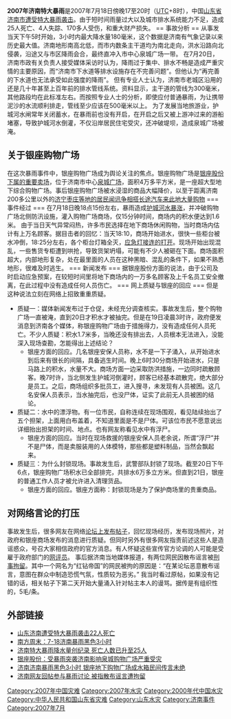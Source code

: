 **2007年济南特大暴雨**是2007年7月18日傍晚17至20时（[UTC](https://zh.wikipedia.org/wiki/UTC "wikilink")+8时），中国[山东省](https://zh.wikipedia.org/wiki/山东省 "wikilink")[济南市遭受特大暴雨袭击](https://zh.wikipedia.org/wiki/济南市 "wikilink")。由于短时间雨量过大以及城市排水系统能力不足，造成25人死亡、4人失踪、170多人受伤，和重大财产损失。
\== 事故分析 == 从事发当天下午5时开始，3小时内最大降水量180毫米，这个数据是济南有气象记录以来历史最大值。济南地形南高北低，而市内数条主干道均为南北走向，洪水沿路向北侵袭，沿途又与市区降雨会合，最终直冲入市中心泉城广场一带。
在7月20日，济南市政有关负责人接受媒体采访时认为，降雨过于集中、排水不畅是造成严重灾情的主要原因，而“济南市下水道等排水设施存在不完善问题”。但他认为“再完善的下水道也无法承受如此强度的降雨”。
但有专业人士认为，济南市老城区沿用的还是几十年甚至上百年前的排水管线系统。资料显示，主干道的管线为300毫米，其他路段均在此标准左右。而按照专业人士的分析，即使应付普通暴雨，为让携带泥沙的水流顺利排走，管线至少应该在500毫米以上。
为了发展当地旅游业，护城河水闸常年关闭蓄水，在暴雨前也没有开启，在开启之后又被上游冲过来的游船堵塞，导致护城河水倒灌，不仅沿岸居民住宅受灾，还冲破堤坝，造成泉城广场被淹。

## 关于银座购物广场

在这次暴雨事件中，银座购物广场成为舆论关注的焦点。银座购物广场是[银座股份下属的重要](https://zh.wikipedia.org/wiki/银座股份 "wikilink")[卖场](https://zh.wikipedia.org/wiki/卖场 "wikilink")，位于济南市中心[泉城广场](../Page/泉城广场.md "wikilink")，面积4万多平方米，是一座超大型地下综合购物广场。事后银座购物广场被水浸湿的商品大幅降价，以至于距离济南200多公里以外的[济宁](https://zh.wikipedia.org/wiki/济宁 "wikilink")[枣庄等地的居民闻讯争相搭](https://zh.wikipedia.org/wiki/枣庄 "wikilink")[长途汽车来此地大量购物](https://zh.wikipedia.org/wiki/长途汽车 "wikilink")
\=== 事件经过 === 在7月18日晚18点15份左右，暴雨造成[护城河水暴涨](https://zh.wikipedia.org/wiki/护城河 "wikilink")，并冲破购物广场北侧防汛设施，灌入购物广场商场，仅15分钟时间，商场内的积水便达到1.6米。
由于当日天气异常闷热，许多市民选择在地下商场休闲购物，当时商场内估计有上万名顾客。据目击者的回忆：当天18:10，商场开始进水，很快一些柜台被水冲倒，18:25分左右，各个柜台灯箱全灭，[应急灯接连的打开](https://zh.wikipedia.org/wiki/应急灯 "wikilink")。现场开始出现混乱，一些售货专柜遭到哄抢，导致货架坍塌，可能有不少人被砸在下面。商场面积超大，内部地形复杂，处在最里面的人员在这种黑暗、混乱的条件下，如果不熟悉地形，很难及时逃生。
\=== 新闻发布 === 据银座股份方面的说法，由于公司及时启动应急预案，在较短时间里将地下商场内的一万多名顾客及上千名员工安全撤离，在此过程中没有造成任何人员伤亡。
\=== 网上质疑与银座的回应 === 但是这种说法立刻在网络上招致重重质疑。

  - 质疑一：媒体新闻发布过于仓促，未经充分调查核实。事故发生后，整个购物广场一直被淹，直到20日才积水才被抽完。但是在19日凌晨3时许，政府便发消息到济南各个媒体，称银座购物广场由于措施得力，没有造成任何人员死亡。不少人质疑：积水1.7米多，当晚还没有排出去，人员根本无法进入，没能深入现场查勘，怎能得出上述结论？
      - 银座方面的回应。几名银座安保人员称，水不是一下子涌入，从开始进水到后来有很长的间隔，具备逃生时间。晚上6时30分商场开始进水，只是马路上的积水，水量不大。商场方面一边采取防洪措施，一边同时疏散顾客。晚7时许，当北侧发生护城河倒灌时，顾客已经基本疏散完，绝大部分是员工。之后，商场组织多批员工，进入搜寻，未发现有人员被困。这几名安保人员表示，当水抽完后，也没尸体，证实了此前无人员被困的结论。
  - 质疑二：水中的漂浮物。有一位市民，自称连续在现场围观，看见陆续抬出了五个担架，上面用白布盖着，不知道里面是不是尸体。可该位市民不愿意说出详细抬出担架的时间、地点。也有网友称看见水中有浮尸。
      - 银座方面的回应。当时在现场救援的银座安保人员老余说，所谓“浮尸”并不是尸体，而是卖服装用的人体模特，那些都是塑料制品，当然会飘起来。
  - 质疑三：为什么封锁现场。事故发生后，武警部队封锁了现场。截至20日下午6点，银座购物广场积水已全部排完，共排水6万多立方米。但直到21日，银座的普通工作人员才被允许进入清理货品。
      - 银座方面的回应。银座方面称：封锁现场是为了保护商场里的贵重商品。

## 对网络言论的打压

事故发生后，很多网友在网络[论坛上发布帖子](https://zh.wikipedia.org/wiki/论坛 "wikilink")，回忆现场经历，发布现场照片，对政府和银座商场发布的消息进行质疑。但同时另外有很多网友指责前述这些人是造谣惑众，号召大家相信政府的官方消息。有人怀疑这些宣传官方论调的人可能是受雇于政府部门的[网评员](https://zh.wikipedia.org/wiki/网评员 "wikilink")。
事后据济南当地媒体报道，有两位网民因散布谣言被[刑事拘留](https://zh.wikipedia.org/wiki/刑事拘留 "wikilink")。其中一个网名为“红钻帝国”的网民被拘的原因是：“在某论坛恶意散布谣言，意图在群众中制造恐慌气氛，性质较为恶劣。” 我当时看过原帖，如果没有记错的话，相关帖子下第二天开始大量涌入针对帖主本人的谩骂。据传是有组织性的，5毛/条。

## 外部链接

  - [山东济南遭受特大暴雨袭击22人死亡](http://news.sina.com.cn/c/p/2007-07-19/035712229992s.shtml)
  - [南方周末：7-18济南暴雨黑色3小时](http://news.sina.com.cn/c/2007-07-26/100013531488.shtml)
  - [济南特大暴雨降水量创纪录 死亡人数已升至25人](http://news.cctv.com/china/20070719/111830.shtml)
  - [银座股份：受暴雨突袭济南影响泉城购物广场严重受灾](https://web.archive.org/web/20150603105616/http://gg.stock.cnfol.com/070720/125,1332,3174914,00.shtml)
  - [济南济南暴雨黑色3小时 银座地下购物广场成水箱民间传言未绝](https://web.archive.org/web/20071213221502/http://www.yon888.net/Article/Class1/200707/11754.html)
  - [济南网友回帖参与暴雨讨论 被指散布谣言遭拘留](https://web.archive.org/web/20181001060557/http://news.163.com/07/0725/10/3K86A2E600011229_2.html)

[Category:2007年中国灾难](https://zh.wikipedia.org/wiki/Category:2007年中国灾难 "wikilink") [Category:2007年水灾](https://zh.wikipedia.org/wiki/Category:2007年水灾 "wikilink") [Category:2000年代中国水灾](https://zh.wikipedia.org/wiki/Category:2000年代中国水灾 "wikilink") [Category:中华人民共和国山东省灾难](https://zh.wikipedia.org/wiki/Category:中华人民共和国山东省灾难 "wikilink") [Category:山东水灾](https://zh.wikipedia.org/wiki/Category:山东水灾 "wikilink") [Category:济南事件](https://zh.wikipedia.org/wiki/Category:济南事件 "wikilink") [Category:2007年7月](https://zh.wikipedia.org/wiki/Category:2007年7月 "wikilink")